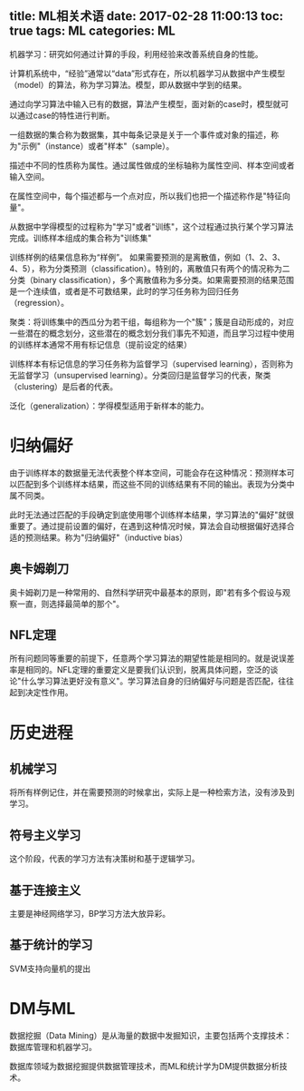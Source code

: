 title: ML相关术语
date: 2017-02-28 11:00:13
toc: true
tags: ML
categories: ML
---

机器学习：研究如何通过计算的手段，利用经验来改善系统自身的性能。

计算机系统中，“经验”通常以“data”形式存在，所以机器学习从数据中产生模型（model）的算法，称为学习算法。模型，即从数据中学到的结果。

通过向学习算法中输入已有的数据，算法产生模型，面对新的case时，模型就可以通过case的特性进行判断。

一组数据的集合称为数据集，其中每条记录是关于一个事件或对象的描述，称为"示例"（instance）或者"样本"（sample）。

描述中不同的性质称为属性。通过属性做成的坐标轴称为属性空间、样本空间或者输入空间。
<!--more-->
在属性空间中，每个描述都与一个点对应，所以我们也把一个描述称作是"特征向量"。

从数据中学得模型的过程称为"学习"或者"训练"，这个过程通过执行某个学习算法完成。训练样本组成的集合称为"训练集"

训练样例的结果信息称为“样例”。 如果需要预测的是离散值，例如（1、2、3、4、5），称为分类预测（classification）。特别的，离散值只有两个的情况称为二分类（binary classification），多个离散值称为多分类。如果需要预测的结果范围是一个连续值，或者是不可数结果，此时的学习任务称为回归任务（regression）。

聚类：将训练集中的西瓜分为若干组，每组称为一个"簇"；簇是自动形成的，对应一些潜在的概念划分，这些潜在的概念划分我们事先不知道，而且学习过程中使用的训练样本通常不用有标记信息（提前设定的结果）


训练样本有标记信息的学习任务称为监督学习（supervised learning），否则称为无监督学习（unsupervised learning）。分类回归是监督学习的代表，聚类（clustering）是后者的代表。

泛化（generalization）：学得模型适用于新样本的能力。


# 归纳偏好 #
由于训练样本的数据量无法代表整个样本空间，可能会存在这种情况：预测样本可以匹配到多个训练样本结果，而这些不同的训练结果有不同的输出。表现为分类中属不同类。

此时无法通过匹配的手段确定到底使用哪个训练样本结果，学习算法的"偏好"就很重要了。通过提前设置的偏好，在遇到这种情况时候，算法会自动根据偏好选择合适的预测结果。称为"归纳偏好"（inductive bias）

## 奥卡姆剃刀 ##

奥卡姆剃刀是一种常用的、自然科学研究中最基本的原则，即"若有多个假设与观察一直，则选择最简单的那个"。

## NFL定理 ##

所有问题同等重要的前提下，任意两个学习算法的期望性能是相同的。就是说误差率是相同的。NFL定理的重要定义是要我们认识到，脱离具体问题，空泛的谈论"什么学习算法更好没有意义"。学习算法自身的归纳偏好与问题是否匹配，往往起到决定性作用。


# 历史进程 #

## 机械学习 ##

将所有样例记住，并在需要预测的时候拿出，实际上是一种检索方法，没有涉及到学习。

## 符号主义学习 ##

这个阶段，代表的学习方法有决策树和基于逻辑学习。

## 基于连接主义 ##

主要是神经网络学习，BP学习方法大放异彩。

## 基于统计的学习 ##

SVM支持向量机的提出

# DM与ML #

数据挖掘（Data Mining）是从海量的数据中发掘知识，主要包括两个支撑技术：数据库管理和机器学习。

数据库领域为数据挖掘提供数据管理技术，而ML和统计学为DM提供数据分析技术。